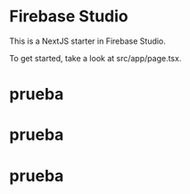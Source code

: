 # Firebase Studio

This is a NextJS starter in Firebase Studio.

To get started, take a look at src/app/page.tsx.
# prueba
# prueba
# prueba
